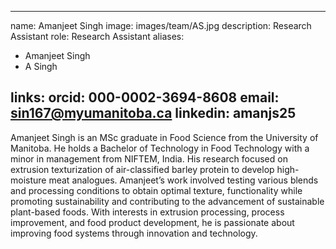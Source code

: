 
---
name: Amanjeet Singh
image: images/team/AS.jpg
description: Research Assistant
role: Research Assistant
aliases:
  - Amanjeet Singh
  - A Singh
  
links:
  orcid: 000-0002-3694-8608
  email: sin167@myumanitoba.ca
  linkedin: amanjs25
---

Amanjeet Singh is an MSc graduate in Food Science from the University of Manitoba. He holds a Bachelor of Technology in Food Technology with a minor in management from NIFTEM, India. His research focused on extrusion texturization of air-classified barley protein to develop high-moisture meat analogues. Amanjeet’s work involved testing various blends and processing conditions to obtain optimal texture, functionality while promoting sustainability and contributing to the advancement of sustainable plant-based foods. With interests in extrusion processing, process improvement, and food product development, he is passionate about improving food systems through innovation and technology.
